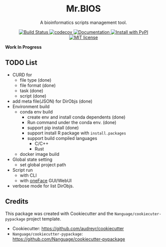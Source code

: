 <div align="center">
<h1> Mr.BIOS </h1>

<p> A bioinformatics scripts management tool. </p>

<p>
    <a href="https://github.com/Nanguage/mrbios/actions/workflows/build_and_test.yml">
        <img src="https://github.com/Nanguage/mrbios/actions/workflows/build_and_test.yml/badge.svg" alt="Build Status">
    </a>
    <a href="https://app.codecov.io/gh/Nanguage/mrbios">
        <img src="https://codecov.io/gh/Nanguage/mrbios/branch/master/graph/badge.svg" alt="codecov">
    </a>
    <a href="https://mrbios.readthedocs.io/en/latest/">
    	<img src="https://readthedocs.org/projects/mrbios/badge/?version=latest" alt="Documentation">
    </a>
  <a href="https://pypi.org/project/mrbios/">
    <img src="https://img.shields.io/pypi/v/mrbios.svg" alt="Install with PyPI" />
  </a>
  <a href="https://github.com/Nanguage/mrbios/blob/master/LICENSE">
    <img src="https://img.shields.io/github/license/Nanguage/mrbios" alt="MIT license" />
  </a>
</p>
</div>


**Work In Progress**


## TODO List

+ CURD for
  * file type (done)
  * file format (done)
  * task (done)
  * script (done)
+ add meta file(JSON) for DirObjs (done)
+ Environment build
  * conda env build
    + create env and install conda dependents (done)
    + Run command under the conda env. (done)
    + support pip install (done)
    + support install R package with `install.packages`
    + support build compiled languages
      * C/C++
      * Rust
  * docker image build
+ Global state setting
  * set global project path
+ Script run
  * with CLI
  * with [oneFace](https://github.com/Nanguage/oneFace) GUI/WebUI
+ verbose mode for list DirObjs.


## Credits

This package was created with Cookiecutter and the `Nanguage/cookiecuter-pypackage` project template.

+ Cookiecutter: https://github.com/audreyr/cookiecutter
+ `Nanguage/cookiecutter-pypackage`: https://github.com/Nanguage/cookiecutter-pypackage
